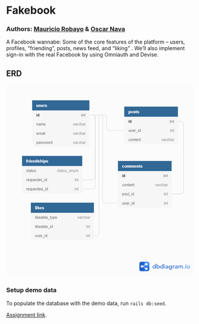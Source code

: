 # Fakebook

### Authors: [Mauricio Robayo](https://github.com/MauricioRobayo) & [Oscar Nava](https://github.com/oscarnava/)

A Facebook wannabe: Some of the core features of the platform – users, profiles, “friending”, posts, news feed, and “liking”
. We’ll also implement sign-in with the real Facebook by using Omniauth and Devise.

## ERD

![fakebook-erd](docs/fakebook.png)

### Setup demo data

To populate the database with the demo data, run `rails db:seed`.

[Assignment link](https://www.theodinproject.com/courses/ruby-on-rails/lessons/final-project).
